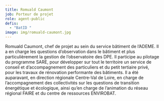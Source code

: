 ```yaml
---
title: Romuald Caumont
job: Porteur de projet
role: agent-public
defis:
  - "BatID "
image: img/romuald-caumont.jpg
---
```

Romuald Caumont, chef de projet au sein du service bâtiment de l’ADEME. Il a en charge les questions d’observation dans le bâtiment et plus particulièrement la gestion de l’observatoire des DPE. Il participe au pilotage du programme SARE, pour développer sur tout le territoire un service de conseil et d’accompagnement des particuliers et du petit tertiaire privé, pour les travaux de rénovation performante des bâtiments. Il a été auparavant, en direction régionale Centre-Val de Loire, en charge de l’accompagnement des collectivités sur les questions de transition énergétique et écologique, ainsi qu’en charge de l’animation du réseau régional FAIRE et du centre de ressources ENVIROBAT.

